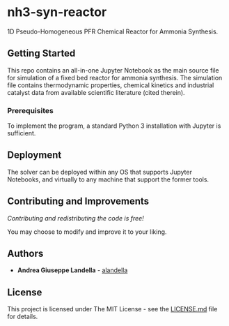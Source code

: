 # nh3-syn-reactor
1D Pseudo-Homogeneous PFR Chemical Reactor for Ammonia Synthesis.

## Getting Started

This repo contains an all-in-one Jupyter Notebook as the main source file for simulation of a fixed bed reactor for ammonia synthesis. The simulation file contains thermodynamic properties, chemical kinetics and industrial catalyst data from available scientific literature (cited therein).

### Prerequisites

To implement the program, a standard Python 3 installation with Jupyter is sufficient.

## Deployment

The solver can be deployed within any OS that supports Jupyter Notebooks, and virtually to any machine that support the former tools. 

## Contributing and Improvements

*Contributing and redistributing the code is free!*

You may choose to modify and improve it to your liking. 

## Authors

* **Andrea Giuseppe Landella** - [alandella](https://github.com/alandella)

## License

This project is licensed under The MIT License - see the [LICENSE.md](https://github.com/alandella/nh3-syn-reactor/blob/main/LICENSE) file for details.
